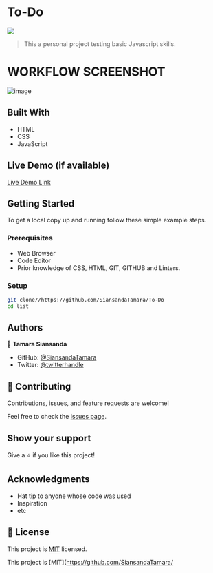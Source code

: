 # To-Do

![](https://img.shields.io/badge/Microverse-blueviolet)

> This a personal project testing basic Javascript skills.

# WORKFLOW SCREENSHOT
![image](https://user-images.githubusercontent.com/97942433/167153288-602e581e-fbb2-4c1c-8a8b-ff443fbd86a5.png)

## Built With
- HTML
- CSS
- JavaScript
## Live Demo (if available)

[Live Demo Link](https://siansandatamara.github.io/To-Do/)

## Getting Started

To get a local copy up and running follow these simple example steps.

### Prerequisites

- Web Browser
- Code Editor
- Prior knowledge of CSS, HTML, GIT, GITHUB and Linters.

### Setup

```bash
git clone//https://github.com/SiansandaTamara/To-Do
cd list
```



## Authors
👤 **Tamara Siansanda**

- GitHub: [@SiansandaTamara](https://github.com/SiansandaTamara)
- Twitter: [@twitterhandle](https://twitter.com/TamaraSiansanda)

## 🤝 Contributing

Contributions, issues, and feature requests are welcome!

Feel free to check the [issues page](../../issues/).

## Show your support

Give a ⭐️ if you like this project!

## Acknowledgments

- Hat tip to anyone whose code was used
- Inspiration
- etc

## 📝 License

This project is [MIT](https://github.com/SiansandaTamara/To-Do/blob/main/LICENSE ) licensed.

This project is [MIT](https://github.com/SiansandaTamara/

